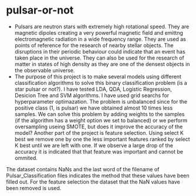 # pulsar-or-not
* Pulsars are neutron stars with extremely high rotational speed. They are magnetic dipoles creating a very powerful magnetic field and emittng electromagnetic radiation in a wide frequency range. They are used as points of
reference for the research of nearby stellar objects. The disruptions in their periodic behaviour could indicate that an event has taken place in the universe. They can also be used for the research of matter in states of 
high density as they are one of the densest objects in the observable universe.
* The purpose of this project is to make several models using different classification algorithms to solve this binary classification problem (is a star pulsar or not?). I have tested LDA, QDA, Logistic Regression, Desicion
Tree and SVM algorithms. I have used grid searchs for hyperparameter optimazation. The problem is unbalanced since for the positive class (1, is pulsar) we have obtained almost 10 times less samples. We can solve this problem
by adding weights to the samples (if the algorithm has a weight option we set to balanced) or we perform oversampling useing SMOTE, but does it improve the accuracy of the model? Another part of the project is feature selection. Using select K best we remove one by one the less important features ranked by select K best until we are left with one. If we observe a large drop of the accuracy it is indicated that that feature was important and cannot be ommited.

The dataset contains NaNs and the last word of the filename of Pulsar_Classification files indicates the method that these values have been filled out. For the feature selection the dataset that the NaN values have been removed is used.
